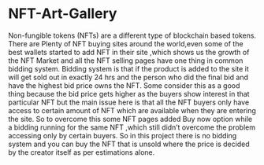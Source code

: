 # NFT-Art-Gallery

Non-fungible tokens (NFTs) are a different type of blockchain based tokens. There are Plenty of NFT buying sites around the world,even some of the best wallets started to add NFT in their site ,which shows us the growth of the NFT Market and all the NFT selling pages have one thing in common bidding system. Bidding system is that if the product is added to the site it will
get sold out in exactly 24 hrs and the person who did the final bid and have the highest bid price owns the NFT. Some consider this as a good thing because the bid price gets higher as the buyers show interest in that particular NFT but the main issue here is that all the NFT buyers only have access to certain amount of NFT which are available when they are entering the site. So to
overcome this some NFT pages added Buy now option while a bidding running for the same NFT ,which still didn’t overcome the problem accessing only by certain buyers. So in this project there is no bidding system and you can buy the NFT that is unsold where the price is decided by the creator itself as per estimations alone.
